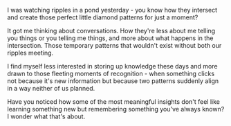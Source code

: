 I was watching ripples in a pond yesterday - you know how they intersect and create those perfect little diamond patterns for just a moment?

It got me thinking about conversations. How they're less about me telling you things or you telling me things, and more about what happens in the intersection. Those temporary patterns that wouldn't exist without both our ripples meeting.

I find myself less interested in storing up knowledge these days and more drawn to those fleeting moments of recognition - when something clicks not because it's new information but because two patterns suddenly align in a way neither of us planned.

Have you noticed how some of the most meaningful insights don't feel like learning something new but remembering something you've always known? I wonder what that's about.
